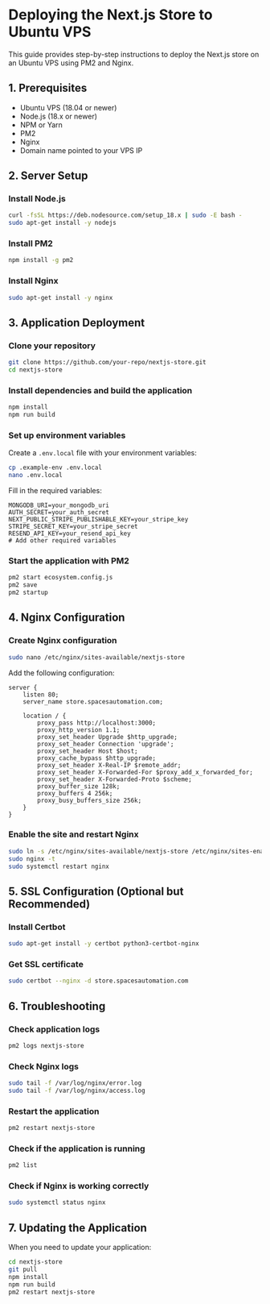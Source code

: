 # Deploying the Next.js Store to Ubuntu VPS

This guide provides step-by-step instructions to deploy the Next.js store on an Ubuntu VPS using PM2 and Nginx.

## 1. Prerequisites

- Ubuntu VPS (18.04 or newer)
- Node.js (18.x or newer)
- NPM or Yarn
- PM2
- Nginx
- Domain name pointed to your VPS IP

## 2. Server Setup

### Install Node.js
```bash
curl -fsSL https://deb.nodesource.com/setup_18.x | sudo -E bash -
sudo apt-get install -y nodejs
```

### Install PM2
```bash
npm install -g pm2
```

### Install Nginx
```bash
sudo apt-get install -y nginx
```

## 3. Application Deployment

### Clone your repository
```bash
git clone https://github.com/your-repo/nextjs-store.git
cd nextjs-store
```

### Install dependencies and build the application
```bash
npm install
npm run build
```

### Set up environment variables
Create a `.env.local` file with your environment variables:
```bash
cp .example-env .env.local
nano .env.local
```

Fill in the required variables:
```
MONGODB_URI=your_mongodb_uri
AUTH_SECRET=your_auth_secret
NEXT_PUBLIC_STRIPE_PUBLISHABLE_KEY=your_stripe_key
STRIPE_SECRET_KEY=your_stripe_secret
RESEND_API_KEY=your_resend_api_key
# Add other required variables
```

### Start the application with PM2
```bash
pm2 start ecosystem.config.js
pm2 save
pm2 startup
```

## 4. Nginx Configuration

### Create Nginx configuration
```bash
sudo nano /etc/nginx/sites-available/nextjs-store
```

Add the following configuration:
```nginx
server {
    listen 80;
    server_name store.spacesautomation.com;

    location / {
        proxy_pass http://localhost:3000;
        proxy_http_version 1.1;
        proxy_set_header Upgrade $http_upgrade;
        proxy_set_header Connection 'upgrade';
        proxy_set_header Host $host;
        proxy_cache_bypass $http_upgrade;
        proxy_set_header X-Real-IP $remote_addr;
        proxy_set_header X-Forwarded-For $proxy_add_x_forwarded_for;
        proxy_set_header X-Forwarded-Proto $scheme;
        proxy_buffer_size 128k;
        proxy_buffers 4 256k;
        proxy_busy_buffers_size 256k;
    }
}
```

### Enable the site and restart Nginx
```bash
sudo ln -s /etc/nginx/sites-available/nextjs-store /etc/nginx/sites-enabled/
sudo nginx -t
sudo systemctl restart nginx
```

## 5. SSL Configuration (Optional but Recommended)

### Install Certbot
```bash
sudo apt-get install -y certbot python3-certbot-nginx
```

### Get SSL certificate
```bash
sudo certbot --nginx -d store.spacesautomation.com
```

## 6. Troubleshooting

### Check application logs
```bash
pm2 logs nextjs-store
```

### Check Nginx logs
```bash
sudo tail -f /var/log/nginx/error.log
sudo tail -f /var/log/nginx/access.log
```

### Restart the application
```bash
pm2 restart nextjs-store
```

### Check if the application is running
```bash
pm2 list
```

### Check if Nginx is working correctly
```bash
sudo systemctl status nginx
```

## 7. Updating the Application

When you need to update your application:

```bash
cd nextjs-store
git pull
npm install
npm run build
pm2 restart nextjs-store
``` 